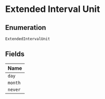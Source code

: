 
# Extended Interval Unit

## Enumeration

`ExtendedIntervalUnit`

## Fields

| Name |
|  --- |
| `day` |
| `month` |
| `never` |

